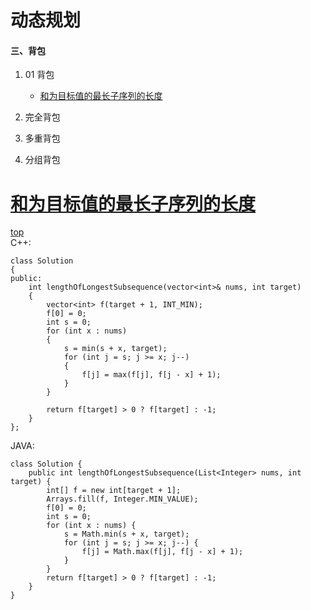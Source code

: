 # 动态规划

#### 三、背包
   1. 01 背包
      * [和为目标值的最长子序列的长度](#和为目标值的最长子序列的长度)



   2. 完全背包
   3. 多重背包
   4. 分组背包



# [和为目标值的最长子序列的长度](https://leetcode.cn/problems/length-of-the-longest-subsequence-that-sums-to-target/description/)
[top](#三背包)  
C++:
```
class Solution 
{
public:
    int lengthOfLongestSubsequence(vector<int>& nums, int target) 
    {
        vector<int> f(target + 1, INT_MIN);
        f[0] = 0;
        int s = 0;
        for (int x : nums)
        {
            s = min(s + x, target);
            for (int j = s; j >= x; j--)
            {
                f[j] = max(f[j], f[j - x] + 1);
            }
        }

        return f[target] > 0 ? f[target] : -1;
    }
};
```
JAVA:
```
class Solution {
    public int lengthOfLongestSubsequence(List<Integer> nums, int target) {
        int[] f = new int[target + 1];
        Arrays.fill(f, Integer.MIN_VALUE);
        f[0] = 0;
        int s = 0;
        for (int x : nums) {
            s = Math.min(s + x, target);
            for (int j = s; j >= x; j--) {
                f[j] = Math.max(f[j], f[j - x] + 1);
            }
        }
        return f[target] > 0 ? f[target] : -1;
    }
}
```
